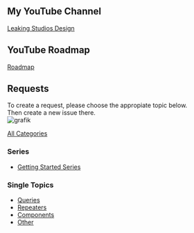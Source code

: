 ## My YouTube Channel
[Leaking Studios Design](https://www.youtube.com/@LeakingStudiosDesign)

## YouTube Roadmap
[Roadmap](https://github.com/users/LeakingStudiosDesign/projects/1)

## Requests
To create a request, please choose the appropiate topic below.  
Then create a new issue there.  
![grafik](https://github.com/LeakingStudiosDesign/YouTube-Roadmap/assets/161138101/7105f61d-4062-4b4d-844f-8084602d7466)

[All Categories](https://github.com/LeakingStudiosDesign/YouTube-Roadmap/milestones)

### Series
* [Getting Started Series](https://github.com/LeakingStudiosDesign/YouTube-Roadmap/milestone/1)

### Single Topics
* [Queries](https://github.com/LeakingStudiosDesign/YouTube-Roadmap/milestone/3)
* [Repeaters](https://github.com/LeakingStudiosDesign/YouTube-Roadmap/milestone/4)
* [Components](https://github.com/LeakingStudiosDesign/YouTube-Roadmap/milestone/5)
* [Other](https://github.com/LeakingStudiosDesign/YouTube-Roadmap/milestone/2)
